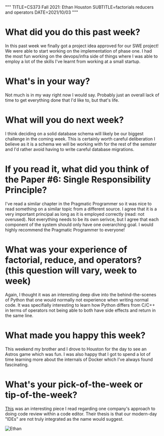 """
TITLE=CS373 Fall 2021: Ethan Houston
SUBTITLE=factorials reducers and operators
DATE=2021/10/03
"""

# What did you do this past week?
In this past week we finally got a project idea approved for our SWE project! We were able to start working on the implementation of phase one. I had the most fun working on the devops/infra side of things where I was able to employ a lot of the skills I've learnt from working at a small startup.
# What's in your way?
Not much is in my way right now I would say. Probably just an overall lack of time to get everything done that I'd like to, but that's life.
# What will you do next week?
I think deciding on a solid database schema will likely be our biggest challenge in the coming week. This is certainly worth careful deliberation I believe as it is a schema we will be working with for the rest of the semster and I'd rather avoid having to write careful database migrations.
# If you read it, what did you think of the Paper #6: Single Responsibility Principle?
I've read a similar chapter in the Pragmatic Programmer so it was nice to read something on a similar topic from a different source. I agree that it is a very important principal as long as it is employed correctly (read: not overused). Not everything needs to be its own serivce, but I agree that each component of the system should only have one overarching goal. I would highly recommend the Pragmatic Programmer to everyone!
# What was your experience of factorial, reduce, and operators? (this question will vary, week to week)
Again, I thought it was an interesting deep dive into the behind-the-scenes of Python that one would normally not experience when writing normal code. It was specifially interesting to learn how Python differs from C/C++ in terms of operators not being able to both have side effects and return in the same line.
# What made you happy this week?
This weekend my brother and I drove to Houston for the day to see an Astros game which was fun. I was also happy that I got to spend a lot of time learning more about the internals of Docker which I've always found fascinating.
# What's your pick-of-the-week or tip-of-the-week?
[This](https://blog.janestreet.com/putting-the-i-back-in-ide-towards-a-github-explorer/) was an interesting piece I read regarding one company's approach to doing code review within a code editor. Their thesis is that our modern-day "IDEs" are not truly integrated as the name would suggest.

![Ethan](../../../img/sarosa_small.jpg)